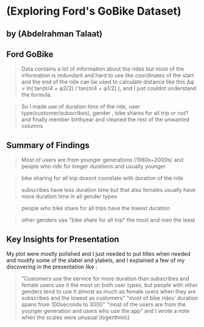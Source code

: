 # (Exploring Ford's GoBike Dataset)
## by (Abdelrahman Talaat)


## Ford GoBike

> Data contains a lot of information about the rides but most of the information is redundant and hard to use like coordinates of the start and the end of the ride can be used to calculate distance like this Δψ = ln( tan(π/4 + φ2/2) / tan(π/4 + φ1/2) ), and I just couldnt understand the formula.

>So I made use of duration time of the ride, user type(customer/subscribes), gender , bike shares for all trip or not? and finally member birthyear and cleaned the rest of the unwanted columns


## Summary of Findings

> Most of users are from younger generations (1980s~2000s) and people who ride for longer durations and usually younger

>bike sharing for all trip doesnt coorelate with duration of the ride

>subscribes have less duration time but that also females usually have more duration time in all gender types

>people who bike share for all trips have the lowest duration

>other genders use "bike share for all trip" the most and men the least

## Key Insights for Presentation

 My plot were mostly polished and I just needed to put titles when needed and modify some of the xlabel and ylabels, and I explained a few of my discovering in the presentation like : 
> "Customers use the service for more duration than subscribes and female users use it the most on both user types, but people with other genders tend to use it almost as much as female users when they are subscribes and the lowest as customers"
> "most of bike rides' duration spans from 100seconds to 3000"
> "most of the users are from the younger generation and users who use the app"
and I wrote a note when the scales were unusual (logerthmic)
